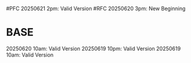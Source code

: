 #PFC
20250621 2pm: Valid Version
#RFC
20250620 3pm: New Beginning
# BASE
20250620 10am: Valid Version
20250619 10pm: Valid Version
20250619 10am: Valid Version
